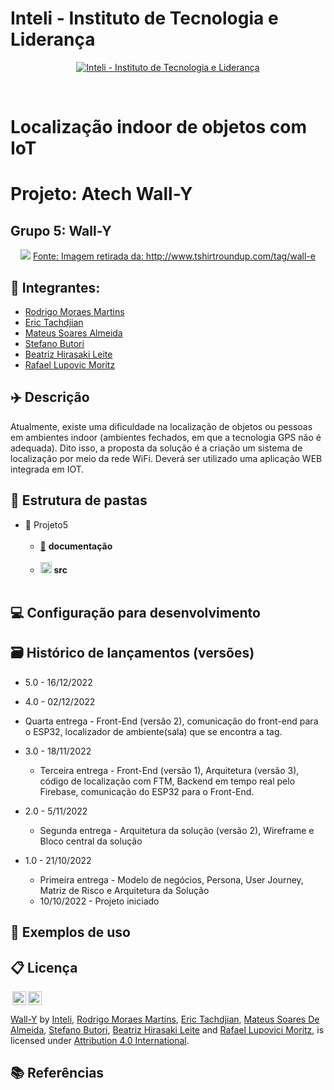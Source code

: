 # Inteli - Instituto de Tecnologia e Liderança

<p align="center">
<a href= "https://www.inteli.edu.br/"><img src="https://www.inteli.edu.br/wp-content/uploads/2021/08/20172028/marca_1-2.png" alt="Inteli - Instituto de Tecnologia e Liderança" border="0"></a>
</p>
<br>

# Localização indoor de objetos com IoT

# Projeto: Atech Wall-Y

## Grupo 5: Wall-Y
<div align="center">
<img src="https://www.google.com/url?sa=i&url=http%3A%2F%2Fwww.tshirtroundup.com%2Ftag%2Fwall-e&psig=AOvVaw1u4XB1OwUeyFRYQjXHGzuh&ust=1670948519786000&source=images&cd=vfe&ved=0CBAQjRxqFwoTCLiPl7q-9PsCFQAAAAAdAAAAABAf">
<a href="https://github.com/2022M4T3-Inteli/Projeto5" target="_blank">Fonte: Imagem retirada da: http://www.tshirtroundup.com/tag/wall-e </a>
</div>

## 🚀 Integrantes:
- <a href="https://www.linkedin.com/in/rodrigo-moraes-martins-/">Rodrigo Moraes Martins</a>
- <a href="https://www.linkedin.com/in/erictach/">Eric Tachdjian</a>
- <a href="https://www.linkedin.com/in/mateussda/">Mateus Soares Almeida</a>
- <a href="https://www.linkedin.com/in/sbutori/">Stefano Butori</a>
- <a href="https://www.linkedin.com/in/beatriz-hirasaki-leite-b2261923a/">Beatriz Hirasaki Leite</a>
- <a href="https://www.linkedin.com/in/rafael-moritz/">Rafael Lupovic Moritz</a>

## ✈️ Descrição

Atualmente, existe uma dificuldade na localização de objetos ou pessoas em ambientes indoor (ambientes fechados, em que a tecnologia GPS não é adequada). Dito isso, a proposta da solução é a criação um sistema de localização por meio da rede WiFi. Deverá ser utilizado uma aplicação WEB integrada em IOT.

## 📁 Estrutura de pastas

- 📁 Projeto5<br><br>
  - <a href="https://github.com/2022M4T3-Inteli/Projeto5/tree/main/documentos">📂</a> <b>documentação</b> <br><br>
  - <a href="https://github.com/2022M4T3-Inteli/Projeto5/tree/main/src"><img src="https://user-images.githubusercontent.com/99209356/174962579-d242f1e5-3902-4de1-9236-0aba4d48513c.svg" width="18px" height="18px"></a> <b>src</b> <br><br>


## 💻 Configuração para desenvolvimento



## 🗃 Histórico de lançamentos (versões)

- 5.0 - 16/12/2022

- 4.0 - 02/12/2022
- Quarta entrega - Front-End (versão 2), comunicação do front-end para o ESP32, localizador de ambiente(sala) que se encontra a tag.

- 3.0 - 18/11/2022
  - Terceira entrega - Front-End (versão 1), Arquitetura (versão 3), código de localização com FTM, Backend em tempo real pelo Firebase, comunicação do ESP32 para o Front-End.
- 2.0 - 5/11/2022
  - Segunda entrega - Arquitetura da solução (versão 2), Wireframe e Bloco central da solução
- 1.0 - 21/10/2022
  - Primeira entrega - Modelo de negócios, Persona, User Journey, Matriz de Risco e Arquitetura da Solução
  - 10/10/2022 - Projeto iniciado

## 🎯 Exemplos de uso


## 📋 Licença

<img style="height:22px!important;margin-left:3px;vertical-align:text-bottom;" src="https://mirrors.creativecommons.org/presskit/icons/cc.svg?ref=chooser-v1"><img style="height:22px!important;margin-left:3px;vertical-align:text-bottom;" src="https://mirrors.creativecommons.org/presskit/icons/by.svg?ref=chooser-v1"><p xmlns:cc="http://creativecommons.org/ns#" xmlns:dct="http://purl.org/dc/terms/"><a property="dct:title" rel="cc:attributionURL" href="#">Wall-Y</a> by <a rel="cc:attributionURL dct:creator" property="cc:attributionName" href="https://www.inteli.edu.br/">Inteli</a>, <a href="https://www.linkedin.com/in/rodrigo-moraes-martins-/">Rodrigo Moraes Martins</a>, <a href="https://www.linkedin.com/in/erictach/">Eric Tachdjian</a>, <a href="https://www.linkedin.com/in/mateussda/">Mateus Soares De Almeida</a>, <a href="https://www.linkedin.com/in/sbutori/">Stefano Butori</a>, <a href="https://www.linkedin.com/in/beatriz-hirasaki-leite-b2261923a/">Beatriz Hirasaki Leite</a> and <a href="https://www.linkedin.com/in/rafael-moritz/">Rafael Lupovici Moritz</a>, is licensed under <a href="http://creativecommons.org/licenses/by/4.0/?ref=chooser-v1" target="_blank" rel="license noopener noreferrer" style="display:inline-block;">Attribution 4.0 International</a>.</p>



## 📚 Referências
